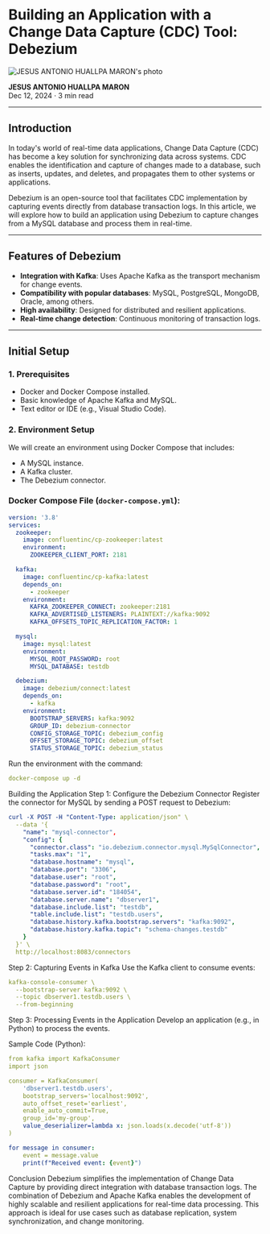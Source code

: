 # Building an Application with a Change Data Capture (CDC) Tool: Debezium

![JESUS ANTONIO HUALLPA MARON's photo](#)

**JESUS ANTONIO HUALLPA MARON**  
Dec 12, 2024 · 3 min read  

---

## Introduction

In today's world of real-time data applications, Change Data Capture (CDC) has become a key solution for synchronizing data across systems. CDC enables the identification and capture of changes made to a database, such as inserts, updates, and deletes, and propagates them to other systems or applications.

Debezium is an open-source tool that facilitates CDC implementation by capturing events directly from database transaction logs. In this article, we will explore how to build an application using Debezium to capture changes from a MySQL database and process them in real-time.

---

## Features of Debezium

- **Integration with Kafka**: Uses Apache Kafka as the transport mechanism for change events.
- **Compatibility with popular databases**: MySQL, PostgreSQL, MongoDB, Oracle, among others.
- **High availability**: Designed for distributed and resilient applications.
- **Real-time change detection**: Continuous monitoring of transaction logs.

---

## Initial Setup

### 1. Prerequisites
- Docker and Docker Compose installed.
- Basic knowledge of Apache Kafka and MySQL.
- Text editor or IDE (e.g., Visual Studio Code).

### 2. Environment Setup
We will create an environment using Docker Compose that includes:
- A MySQL instance.
- A Kafka cluster.
- The Debezium connector.

### Docker Compose File (`docker-compose.yml`):

```yaml
version: '3.8'
services:
  zookeeper:
    image: confluentinc/cp-zookeeper:latest
    environment:
      ZOOKEEPER_CLIENT_PORT: 2181

  kafka:
    image: confluentinc/cp-kafka:latest
    depends_on:
      - zookeeper
    environment:
      KAFKA_ZOOKEEPER_CONNECT: zookeeper:2181
      KAFKA_ADVERTISED_LISTENERS: PLAINTEXT://kafka:9092
      KAFKA_OFFSETS_TOPIC_REPLICATION_FACTOR: 1

  mysql:
    image: mysql:latest
    environment:
      MYSQL_ROOT_PASSWORD: root
      MYSQL_DATABASE: testdb

  debezium:
    image: debezium/connect:latest
    depends_on:
      - kafka
    environment:
      BOOTSTRAP_SERVERS: kafka:9092
      GROUP_ID: debezium-connector
      CONFIG_STORAGE_TOPIC: debezium_config
      OFFSET_STORAGE_TOPIC: debezium_offset
      STATUS_STORAGE_TOPIC: debezium_status
```
Run the environment with the command:

```yaml
docker-compose up -d
```
Building the Application
Step 1: Configure the Debezium Connector
Register the connector for MySQL by sending a POST request to Debezium:
```yaml
curl -X POST -H "Content-Type: application/json" \
  --data '{
    "name": "mysql-connector",
    "config": {
      "connector.class": "io.debezium.connector.mysql.MySqlConnector",
      "tasks.max": "1",
      "database.hostname": "mysql",
      "database.port": "3306",
      "database.user": "root",
      "database.password": "root",
      "database.server.id": "184054",
      "database.server.name": "dbserver1",
      "database.include.list": "testdb",
      "table.include.list": "testdb.users",
      "database.history.kafka.bootstrap.servers": "kafka:9092",
      "database.history.kafka.topic": "schema-changes.testdb"
    }
  }' \
  http://localhost:8083/connectors

```
Step 2: Capturing Events in Kafka
Use the Kafka client to consume events:
```yaml
kafka-console-consumer \
  --bootstrap-server kafka:9092 \
  --topic dbserver1.testdb.users \
  --from-beginning

```
Step 3: Processing Events in the Application
Develop an application (e.g., in Python) to process the events.

Sample Code (Python):
```yaml
from kafka import KafkaConsumer
import json

consumer = KafkaConsumer(
    'dbserver1.testdb.users',
    bootstrap_servers='localhost:9092',
    auto_offset_reset='earliest',
    enable_auto_commit=True,
    group_id='my-group',
    value_deserializer=lambda x: json.loads(x.decode('utf-8'))
)

for message in consumer:
    event = message.value
    print(f"Received event: {event}")


```
Conclusion
Debezium simplifies the implementation of Change Data Capture by providing direct integration with database transaction logs. The combination of Debezium and Apache Kafka enables the development of highly scalable and resilient applications for real-time data processing. This approach is ideal for use cases such as database replication, system synchronization, and change monitoring.
